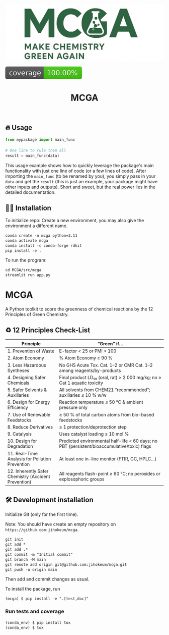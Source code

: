 ![Project Logo](assets/banner2.jpeg)

![Coverage Status](assets/coverage-badge.svg)

<h1 align="center">
MCGA
</h1>

<br>

## 🔥 Usage

```python
from mypackage import main_func

# One line to rule them all
result = main_func(data)
```

This usage example shows how to quickly leverage the package's main functionality with just one line of code (or a few lines of code). 
After importing the `main_func` (to be renamed by you), you simply pass in your `data` and get the `result` (this is just an example, your package might have other inputs and outputs). 
Short and sweet, but the real power lies in the detailed documentation.

## 👩‍💻 Installation

To initialize repo:
Create a new environment, you may also give the environment a different name. 

```
conda create -n mcga python=3.11
conda activate mcga
conda install -c conda-forge rdkit
pip install -e .
```

To run the program:
```
cd MCGA/src/mcga
streamlit run app.py
```

# MCGA

A Python toolkit to score the greenness of chemical reactions by the 12 Principles of Green Chemistry.

## ♻️ 12 Principles Check-List

| Principle                                          | “Green” if…                                                                                                   |
| -------------------------------------------------- | ------------------------------------------------------------------------------------------------------------- |
| 1. Prevention of Waste                             | E-factor < 25 or PMI < 100                                                                                     |
| 2. Atom Economy                                    | % Atom Economy ≥ 90 %                                                                                         |
| 3. Less Hazardous Syntheses                        | No GHS Acute Tox. Cat. 1–2 or CMR Cat. 1–2 among reagents/by-products                                          |
| 4. Designing Safer Chemicals                       | Final product LD₅₀ (oral, rat) > 2 000 mg/kg; no ≥ Cat 1 aquatic toxicity                                       |
| 5. Safer Solvents & Auxiliaries                    | All solvents from CHEM21 “recommended”; auxiliaries ≤ 10 % w/w                                                 |
| 6. Design for Energy Efficiency                    | Reaction temperature ≤ 50 °C & ambient pressure only                                                          |
| 7. Use of Renewable Feedstocks                     | ≥ 50 % of total carbon atoms from bio-based feedstocks                                                        |
| 8. Reduce Derivatives                              | ≤ 1 protection/deprotection step                                                                               |
| 9. Catalysis                                       | Uses catalyst loading ≤ 10 mol %                                                                               |
| 10. Design for Degradation                         | Predicted environmental half-life < 60 days; no PBT (persistent/bioaccumulative/toxic) flags                  |
| 11. Real-Time Analysis for Pollution Prevention    | At least one in-line monitor (FTIR, GC, HPLC…)                                                                  |
| 12. Inherently Safer Chemistry (Accident Prevention) | All reagents flash-point ≥ 60 °C; no peroxides or explosophoric groups                                         |

## 🛠️ Development installation

Initialize Git (only for the first time). 

Note: You should have create an empty repository on `https://github.com:jihokeum/mcga`.

```
git init
git add * 
git add .*
git commit -m "Initial commit" 
git branch -M main
git remote add origin git@github.com:jihokeum/mcga.git 
git push -u origin main
```

Then add and commit changes as usual. 

To install the package, run

```
(mcga) $ pip install -e ".[test,doc]"
```

### Run tests and coverage

```
(conda_env) $ pip install tox
(conda_env) $ tox
```



